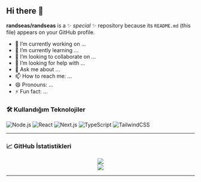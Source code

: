 ## Hi there 👋

**randseas/randseas** is a ✨ _special_ ✨ repository because its `README.md` (this file) appears on your GitHub profile.

- 🔭 I’m currently working on ...
- 🌱 I’m currently learning ...
- 👯 I’m looking to collaborate on ...
- 🤔 I’m looking for help with ...
- 💬 Ask me about ...
- 📫 How to reach me: ...
- 😄 Pronouns: ...
- ⚡ Fun fact: ...


### 🛠️ Kullandığım Teknolojiler

![Node.js](https://img.shields.io/badge/-Node.js-05122A?style=flat&logo=node.js)
![React](https://img.shields.io/badge/-React-05122A?style=flat&logo=react)
![Next.js](https://img.shields.io/badge/-Next.js-05122A?style=flat&logo=next.js)
![TypeScript](https://img.shields.io/badge/-TypeScript-05122A?style=flat&logo=typescript)
![TailwindCSS](https://img.shields.io/badge/-TailwindCSS-05122A?style=flat&logo=tailwind-css)

---

### 📈 GitHub İstatistikleri

<p align="center">
  <img src="https://github-readme-stats.vercel.app/api?username=randseas&show_icons=true&theme=radical" />
  <br />
  <img src="https://github-readme-streak-stats.herokuapp.com?user=randseas&theme=radical&hide_border=true" />
</p>

---
